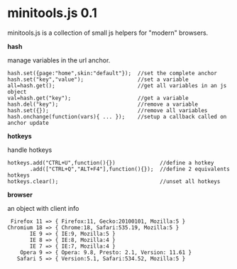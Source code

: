 minitools.js 0.1
================

minitools.js is a collection of small js helpers for "modern" browsers.

**hash**

manage variables in the url anchor.

	hash.set({page:"home",skin:"default"});  //set the complete anchor
	hash.set("key","value");                 //set a variable
	all=hash.get();                          //get all variables in an js object
	val=hash.get("key");                     //get a variable
	hash.del("key");                         //remove a variable
	hash.set({});                            //remove all variables
	hash.onchange(function(vars){ ... });    //setup a callback called on anchor update

**hotkeys**

handle hotkeys

	hotkeys.add("CTRL+U",function(){})              //define a hotkey
	       .add(["CTRL+Q","ALT+F4"],function(){});  //define 2 equivalents hotkeys
	hotkeys.clear();                                //unset all hotkeys

**browser**

an object with client info

	 Firefox 11 => { Firefox:11, Gecko:20100101, Mozilla:5 }
	Chromium 18 => { Chrome:18, Safari:535.19, Mozilla:5 }
	       IE 9 => { IE:9, Mozilla:5 }
	       IE 8 => { IE:8, Mozilla:4 }
	       IE 7 => { IE:7, Mozilla:4 }
	    Opera 9 => { Opera: 9.8, Presto: 2.1, Version: 11.61 }
	   Safari 5 => { Version:5.1, Safari:534.52, Mozilla:5 }
